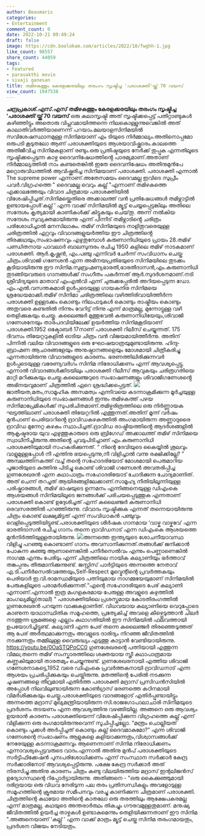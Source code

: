 ```yaml
---
author: Beaumaris
categories:
- Entertainment
comment_count: 0
date: 2022-10-21 09:49:24
draft: false
image: https://cdn.boolokam.com/articles/2022/10/fwghh-1.jpg
like_count: 98557
share_count: 44059
tags:
- Featured
- parasakthi movie
- sivaji ganesan
title: തമിഴകത്തും കേരളക്കരയിലും തരംഗം സൃഷ്ടിച്ച 'പരാശക്തി'യ്ക്ക് 70 വയസ് 
view_count: 1947538
---
```


**ചന്ദ്രപ്രകാശ്.എസ്.എസ്** **തമിഴകത്തും കേരളക്കരയിലും തരംഗം സൃഷ്ടിച്ച 'പരാശക്തി'യ്ക്ക് 70 വയസ്** ഒരു കലാസൃഷ്ടി അത് സൃഷ്ടിക്കപ്പെട്ട് പതിറ്റാണ്ടുകൾ കഴിഞ്ഞിട്ടും അതൊരു വിപ്ലവമായിത്തന്നെ നിലകൊള്ളുന്നുവെങ്കിൽ അത് കാലാതിവർത്തിയാണെന്ന് പറയാം.മലയാളസിനിമയിൽ സവിശേഷസ്ഥാനമുള്ള സിനിമയാണ് എം ടിയുടെ നിർമ്മാല്യം.അതിനൊപ്പമോ ഒരുപടി കൂടുതലോ ആണ് പരാശക്തിയുടെ ആശയാവിഷ്ക്കാരം.കാലത്തെ അതിജീവിച്ച സിനിമകളാണ് രണ്ടും.ഒരു പ്രതിഷ്ടയുടെ നേർക്ക് തുപ്പുക എന്നതിലൂടെ സൃഷ്ടിക്കപ്പെടുന്ന കാഴ്ച ദൈവനിഷേധത്തിൻ്റെ പാരമ്യമാണ്.അതാണ് നിർമ്മാല്യത്തിൽ നാം കണ്ടതെങ്കിൽ ഇതേ ദൈവനിഷേധം അതിനുമുൻപേ മറ്റൊരുവിധത്തിൽ ആവിഷ്ക്കരിച്ച സിനിമയാണ് പരാശക്തി. പരാശക്തി എന്നാൽ The supreme power എന്നാണ്.അതേസമയം ദൈവമല്ല ഇവിടെ സുപ്രീം പവർ.വിഗ്രഹത്തെ " ദൈവമല്ല വെറും കല്ല്‌ "എന്നാണ് തമിഴകത്തെ എക്കാലത്തേയും വിവാദ ചിത്രമായ പരാശക്തിയിൽ വിശേഷിപ്പിച്ചത്.സിനിമയ്ക്കെതിരെ അക്കാലത്ത് വൻ പ്രതിഷേധങ്ങൾ തമിഴ്നാട്ടിൽ ഉണ്ടായപ്പോൾ‘കല്ല്‌ ’ എന്ന വാക്ക് സിനിമയില്‍ മ്യൂട്ട് ചെയ്യപ്പെട്ടങ്കിലും അതിലെ സന്ദേശം കൃത്യമായി കാണികൾക്ക് കിട്ടുകയും ചെയ്‌തു. അന്ന് നല്‍കിയ സന്ദേശം സുവ്യക്തമായിരുന്നു എന്ന് പിന്നീട് തമിഴ്നാടിൻ്റെ ചരിത്രം പരിശോധിച്ചാൽ മനസിലാകും. തമിഴ് സിനിമയുടെ നാളിതുവരെയുള്ള ചരിത്രത്തിൽ ഏറ്റവും വിവാദങ്ങളുയര്‍ത്തിയ ഈ ചിത്രത്തിൻ്റെ തിരക്കഥയും,സംഭാഷണവും എഴുതുമ്പോൾ കരുണാനിധിയുടെ പ്രായം 28.തമിഴ് പണ്ഡിതനായ പാവലാർ ബാലസുന്ദരം രചിച്ച 1950 കളിലെ തമിഴ് നാടകമാണ് പരാശക്തി. ആര്‍.കൃഷ്ണന്‍, എം.പഞ്ചു എന്നിവര്‍ ചേര്‍ന്ന് സംവിധാനം ചെയ്ത ചിത്രം.ശിവാജി ഗണേശന്‍ എന്ന അഭിനയപ്രതിഭയുടെ സിനിമയിലെ തുടക്കം കൂടിയായിരുന്നു ഈ സിനിമ.സുബ്രഹ്മണ്യഭാരതി,ഭാരതീദാസൻ,എം.കരുണാനിധി തുടങ്ങിയവരുടെ ഗാനങ്ങൾക്ക് സംഗീതം പകർന്നത് ആർ.സുദർശനമാണ്.നടി ശ്രീവിദ്യയുടെ മാതാവ് എംഎൽവി എന്ന് ചുരുക്കപ്പേരിൽ അറിയപ്പെടുന്ന ഡോ. എം.എൽ.വസന്തകുമാരി ഉൾപ്പടെയുള്ള ഗായകനിര സിനിമയെ ശ്രദ്ധേയമാക്കി.തമിഴ് സിനിമാ ചരിത്രത്തിലെ വഴിത്തിരിവായിത്തീര്‍ന്ന പരാശക്തി ഉള്ളടക്കം കൊണ്ടും നിലപാടുകള്‍ കൊണ്ടും രാഷ്ട്രീയം കൊണ്ടും അതുവരെ കണ്ടതില്‍ നിന്നും വേറിട്ട്‌ നിന്നു എന്ന് മാത്രമല്ല, മുന്നോട്ടുള്ള വഴി തെളിക്കുകയും ചെയ്തു. കലൈഞ്ജർ മുത്തുവേൽ കരുണാനിധിയേയും,ശിവാജി ഗണേശനേയും താരപദവിയിലേക്ക് ഉയർത്തിയ സിനിമകൂടിയാണ് പരാശക്തി.1952 ഒക്ടോബര്‍ 17നാണ് പരാശക്തി റിലീസ് ചെയ്യുന്നത്. 175 ദിവസം തിയേറ്ററുകളില്‍ ഓടിയ ചിത്രം വന്‍ വിജയമായിത്തീര്‍ന്നു. അതിന് പിന്നില്‍ വലിയ വിവാദങ്ങളുടെ ഒരു ഘോഷയാത്രയുമുണ്ടായിരുന്നു. ഹിന്ദു-ബ്രാഹ്മണ ആചാരങ്ങളേയും അനുഷ്ഠാനങ്ങളെയും മോശമായി ചിത്രീകരിച്ചു എന്നതായിരുന്നു വിവാദങ്ങളുടെ കാരണം. ഭരണത്തിലിരിക്കുന്നവര്‍ ഉള്‍പ്പടെയുള്ള വരേണ്യവര്‍ഗം സിനിമ നിരോധിക്കണം എന്ന് ആവശ്യപ്പെട്ടു. എന്നാല്‍ വിവാദങ്ങള്‍ക്കിടയിലും പരാശക്തി റിലീസ് ആവുകയും ചരിത്രഗതിയെ മാറ്റി മറിക്കുകയും ചെയ്തു.കലൈഞ്ജറുടെ സംഭാഷണങ്ങളും ശിവാജിഗണേശൻ്റെ അഭിനയവുമാണ് ചിത്രത്തിൽ ഏറെ ശ്രദ്ധിക്കപ്പെട്ടത്. ![](https://cdn.boolokam.com/articles/2022/10/fwghh-1.jpg)ജാതീയത,മതം,സാമൂഹിക അസമത്വം എന്നിവയെ കടന്നാക്രമിക്കുന്ന മൂർച്ചയുള്ള കരുണാനിധിയുടെ സംഭാഷണങ്ങൾ ഇന്നും തമിഴകത്ത് പഴയ സിനിമാപ്രേമികൾക്ക് സുപരിചിതമാണ്.തമിഴ്ചരിത്രത്തിലെ ഒരു നിർണ്ണായക ഘട്ടത്തിലാണ് പരാശക്തി തിയേറ്ററിൽ എത്തുന്നത്.അതിന് മൂന്ന് വർഷം മുൻപാണ് പെരിയാറിൻ്റെ ദ്രാവിഡകഴകത്തിൽ അംഗമായിരുന്ന അണ്ണാദുരൈ ദ്രാവിഡ മുന്നേറ്റ കഴകം സ്ഥാപിച്ചത്.ദ്രാവിഡ രാഷ്ട്രീയത്തിൻ്റെ ആദർശങ്ങളിൽ ആകൃഷ്ടരായ യുവ എഴുത്തുകാരുടെ ഒരു ബ്രിഗേഡ് അക്കാലത്ത് തമിഴ് സിനിമയെ സ്വാധീനിച്ചിരുന്നു.അതിൻ്റെ ചുവടുപിടിച്ചാണ് എം.കരുണാനിധി പരാശക്തിയുമായി സഹകരിക്കുന്നത്. “ നിന്റെ ദേവിയുടെ കൈയ്യില്‍ ശൂലവും വാളുമുള്ളപ്പോള്‍ നീ എന്തിനു ഭയപ്പെടുന്നു,നീ വിളിച്ചാല്‍ വന്നു രക്ഷിക്കില്ലേ? ” അമ്പലത്തിനകത്ത് വച്ച് തന്റെ സഹോദരിയോട് മോശമായി പെരുമാറിയ പൂജാരിയുടെ കുത്തിനു പിടിച്ചു കൊണ്ട് ശിവാജി ഗണേശന്‍ അവതരിപ്പിച്ച ഗുണശേഖരന്‍ എന്ന കഥാപാത്രം സഹോദരിയോട് ചോദിക്കുന്ന ചോദ്യമാണിത്. അത് ചെന്ന് തറച്ചത് ആയിരങ്ങളിലേക്കാണ്.സാമൂഹ്യ നീതിയിലൂന്നിയുള്ള പരിഷ്കാരങ്ങള്‍, തമിഴ് ഭാഷയുടെ ഉന്നമനം എന്നിങ്ങനെയുള്ള ഡിഎംകെ ആശയങ്ങള്‍ സിനിമയിലൂടെ ജനങ്ങള്‍ക്ക്‌ പരിചയപ്പെടുത്തുക എന്നതാണ് പരാശക്തി കൊണ്ട് ഉദ്ദേശിച്ചത് എന്ന് കലൈഞ്ജര്‍ കരുണാനിധി ഒരവസരത്തില്‍ പറഞ്ഞിരുന്നു. വിവാദം സൃഷ്ടിക്കുക എന്നത് തന്നെയായിരുന്നു ചിത്രം കൊണ്ട് ലക്ഷ്യമിട്ടത് എന്ന് സംവിധാകന്‍ പഞ്ചുവും വെളിപ്പെടുത്തിയിട്ടുണ്ട്.പരാശക്തിയുടെ ശീര്‍ഷക ഗാനമായ ‘വാഴ്ക വാഴ്കവേ’ എന്ന ഭാരതിദാസന്‍ രചിച്ച ഗാനം തന്നെ ദ്രാവിഡനാട് എന്ന ഡിഎംകെ ആശയത്തെ മുന്‍നിര്‍ത്തിയുള്ളതായിരുന്നു. ![](https://cdn.boolokam.com/articles/2022/10/67.jpg)അന്നത്തെ ഇന്ത്യയുടെ ശോചനീയാവസ്ഥ വിളിച്ചു പറഞ്ഞു കൊണ്ടാണ് ഗാനം അവസാനിക്കുന്നത്.തങ്ങള്‍ക്ക് ജനിക്കാന്‍ പോകുന്ന കുഞ്ഞു ആണാണെങ്കില്‍ പനീര്‍സെല്‍വം എന്നും പെണ്ണാണെങ്കില്‍ നാഗമ്മ എന്നും പേരിടും എന്ന് ചിത്രത്തിലെ നായിക കല്യാണിയും ഭര്‍ത്താവ് തങ്കപ്പനും തീരുമാനിക്കുന്നുണ്ട്. ജസ്റ്റിസ്‌ പാര്‍ട്ടിയുടെ അന്നത്തെ നേതാവ് എ.ടി.പനീര്‍സെല്‍വത്തേയും,Self-Respect മൂവ്മെന്റിന്റെ പ്രവര്‍ത്തകയും പെരിയാര്‍ ഇ.വി.രാമസ്വാമിയുടെ പത്നിയുമായ നാഗമ്മയേയുമാണ് സിനിമയിൽ പേരുകളിലൂടെ പരാമര്‍ശിക്കുന്നത്.“എന്റെ സഹോദരിയുടെ പേര് കല്യാണി എന്നാണ്.എന്നാല്‍ ഇത്ര മംഗളകരമായ പേരുള്ള അവളുടെ കഴുത്തില്‍ മാംഗല്യമില്ല(താലി) " പരാശക്തിയിലെ പ്രശസ്തമായ കോടതിരംഗത്തില്‍ ഗുണശേഖരന്‍ പറയുന്ന വാക്കുകളാണിത്. വിധവയായ കല്യാണിയെ വെറുപ്പോടെ കാണുന്ന യാഥാസ്ഥിതിക സമൂഹത്തെ, പ്രത്യേകിച്ച് അവളെ കീഴ്പ്പെടുത്താന്‍ ചിലര്‍ നടത്തുന്ന ശ്രമങ്ങളെ എല്ലാം കഥാഗതിയില്‍ ഈ സിനിമയിൽ ഫലവത്തായി ഉപയോഗിച്ചിട്ടുണ്ട്. കല്യാണി എന്ന പേര് തന്നെ കലൈഞ്ജര്‍ തിരഞ്ഞെടുത്തത് ആ പേര് അര്‍ത്ഥമാക്കുന്നതും അവളുടെ ദാരിദ്യം നിറഞ്ഞ ജീവിതത്തില്‍ നടക്കുന്നതും തമ്മിലുള്ള വൈരുദ്ധ്യം എടുത്തു കാട്ടാന്‍ വേണ്ടിയായിരുന്നു. https://youtu.be/0OaSTQPoCC0 ഗുണശേഖരന്റെ പത്നിയായി എത്തുന്ന വിമല,തന്നെ തമിഴ് സംസ്കാരത്തിലെ ശക്തയായ സ്ത്രീ കഥാപാത്രമായ കണ്ണകിയുമായി താരതമ്യം ചെയ്യുന്നുണ്ട്. ഗുണശേഖരനായി എത്തിയ ശിവാജി ഗണേശനാകട്ടെ,1952 വരെ ഡിഎംകെ പ്രവര്‍ത്തകനായി ദ്രാവിഡനാട് എന്ന ആശയം പ്രചരിപ്പിക്കുകയും ചെയ്തിരുന്നു. മതത്തിന്റെ പേരില്‍ നടക്കുന്ന ചൂഷണങ്ങളെ തീവ്രമായി എതിര്‍ത്ത പരാശക്തി മദ്രാസ്‌ പ്രസിഡന്‍സിയില്‍ അപ്പോള്‍ നിലവിലുണ്ടായിരുന്ന കോണ്‍ഗ്രസ്‌ ഭരണത്തെ കഠിനമായി വിമര്‍ശിക്കുകയും ചെയ്തു.പരാശക്തിയുടെ വാദങ്ങളോട് എതിര്‍പ്പുണ്ടായിട്ടും അന്നത്തെ മദ്രാസ്‌ മുഖ്യമന്ത്രിയായിരുന്ന സി.രാജഗോപാലാചാരി സിനിമയുടെ പ്രദർശനം തടയണം എന്ന ആവശ്യത്തിനു വഴങ്ങിയില്ല. അങ്ങനെ ഒരു ആവശ്യം ഉയരാന്‍ കാരണം പരാശക്തിയെന്ന് വിശേഷിപ്പിക്കുന്ന വിഗ്രഹത്തെ കല്ല്‌ എന്ന് വിളിക്കുന്ന ഒരു രംഗമായിരുന്നുവെന്ന് സൂചിപ്പിച്ചല്ലോ. “മന്ത്രം ചൊല്ലിയത് കൊണ്ടും പൂക്കള്‍ അര്‍പ്പിച്ചത്‌ കൊണ്ടും കല്ല്‌ ദൈവമാകുമോ?” എന്ന ശിവാജി ഗണേശന്റെ സംഭാഷണം ആളുകളെ കളിയാക്കുന്നതും,വിശ്വാസങ്ങൾക്ക് നേരേയുള്ള കടന്നാക്രമണവും ആണെന്നാണ് സിനിമ നിരോധിക്കണം എന്നാവശ്യപ്പെട്ടവരുടെ വാദം.എന്നാല്‍ അതിനു മുന്‍പ് പരാശക്തിയുടെ സര്‍ട്ടിഫിക്കേഷന്‍ പുനഃപരിശോധിക്കണം എന്ന് സംസ്ഥാന സര്‍ക്കാര്‍ കേന്ദ്ര സര്‍ക്കാരിനോട് ആവശ്യപ്പെട്ടിരുന്നു. പക്ഷേ കേന്ദ്ര സര്‍ക്കാര്‍ അത് നിരസിച്ചു.അതിനു കാരണം ചിത്രം കണ്ടു വിലയിരുത്തിയ മദ്രാസ്‌ ഇന്റലിജന്‍സ് ഉദ്യോഗസ്ഥന്റെ റിപ്പോര്‍ട്ടായിരുന്നു. അതിങ്ങനെ - "ഒരു കൈക്കുഞ്ഞുമായി ദരിദ്രയായ ഒരു വിധവ നേരിടുന്ന പല തരം പ്രതിസന്ധികളും അവളോടുള്ള സമൂഹത്തിന്റെ ക്രൂരമായ സമീപനവും വരച്ചു കാണിക്കുന്ന ചിത്രമാണ് പരാശക്തി. ചിത്രത്തിന്റെ കഥയോ അതിന്റെ കാതലോ ഒരു തരത്തിലും ആക്ഷേപകരമല്ല എന്ന് മാത്രമല്ല, കഥയുടെ അന്തരാര്‍ത്ഥം തികച്ചും ഗൗരവമുള്ളതുമാണ്. മനുഷ്യ ജീവിതത്തില്‍ ഉയര്‍ച്ച താഴ്ചകള്‍ ഉണ്ടാകുമെന്നും തെളിയിക്കുന്നതാണ് ഈ സിനിമ ".അങ്ങനെയാണ് ‘കല്ല്‌ ’ എന്ന വാക്ക് മാത്രം മ്യൂട്ട് ചെയ്ത സിനിമ തരംഗമായതും, പ്രദർശന വിജയം നേടിയതും.